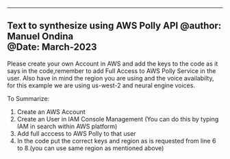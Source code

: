 --------------------------------------
Text to synthesize using AWS Polly API
@author: Manuel Ondina		
@Date: March-2023		
--------------------------------------

Please create your own Account in AWS and add the keys to the code as it says in the code,remember to add Full Access to AWS Polly Service in the user. Also have in mind the region you are using and the voice availabilty, for this example we are using us-west-2 and neural engine voices. 

To Summarize:
1. Create an AWS Account
2. Create an User in IAM Console Management (You can do this by typing IAM in search within AWS platform)
3. Add full acccess to AWS Polly to that user
4. In the code put the correct keys and region as is requested from line 6 to 8.(you can use same region as mentioned above)
